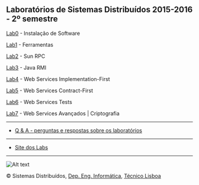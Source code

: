 

## Laboratórios de Sistemas Distribuídos 2015-2016 - 2º semestre


[Lab0](./Lab0) - Instalação de Software 

[Lab1](./Lab1) - Ferramentas

[Lab2](./Lab2) - Sun RPC

[Lab3](./Lab3) - Java RMI

[Lab4](./Lab4) - Web Services Implementation-First

[Lab5](./Lab5) - Web Services Contract-First 

[Lab6](./Lab6) - Web Services Tests

[Lab7](./Lab7) - Web Services Avançados | Criptografia


* * *

*   [Q & A - perguntas e respostas sobre os laboratórios](http://disciplinas.tecnico.ulisboa.pt/leic-sod/2015-2016/labs/proj/faq.html)

* * *

*   [Site dos Labs](http://disciplinas.tecnico.ulisboa.pt/leic-sod/2015-2016/labs/index.html)

* * *



![Alt text](http://oweek.tecnico.ulisboa.pt/assets/img/partner-ist.png "Instituto Superior Técnico - Universidade de Lisboa")

© Sistemas Distribuídos, [Dep. Eng. Informática](http://www.dei.tecnico.ulisboa.pt/), [Técnico Lisboa](http://www.ist.eu)

